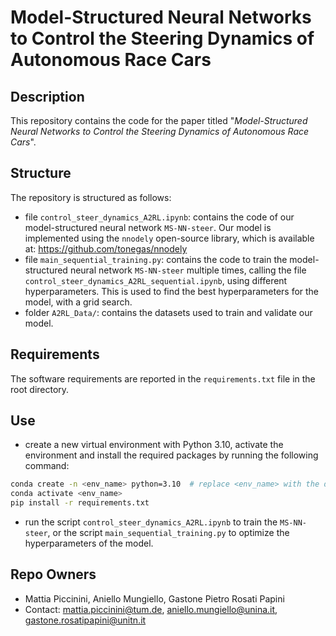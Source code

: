 # Model-Structured Neural Networks to Control the Steering Dynamics of Autonomous Race Cars

## Description

This repository contains the code for the paper titled "*Model-Structured Neural Networks to Control the Steering Dynamics of Autonomous Race Cars*".

## Structure

The repository is structured as follows:

- file `control_steer_dynamics_A2RL.ipynb`: contains the code of our model-structured neural network `MS-NN-steer`. Our model is implemented using the `nnodely` open-source library, which is available at: https://github.com/tonegas/nnodely
- file `main_sequential_training.py`: contains the code to train the model-structured neural network `MS-NN-steer` multiple times, calling the file `control_steer_dynamics_A2RL_sequential.ipynb`, using different hyperparameters. This is used to find the best hyperparameters for the model, with a grid search.
- folder `A2RL_Data/`: contains the datasets used to train and validate our model.

## Requirements

The software requirements are reported in the `requirements.txt` file in the root directory.

## Use

- create a new virtual environment with Python 3.10, activate the environment and install the required packages by running the following command:
```bash
conda create -n <env_name> python=3.10  # replace <env_name> with the desired name
conda activate <env_name>
pip install -r requirements.txt
```
- run the script `control_steer_dynamics_A2RL.ipynb` to train the `MS-NN-steer`, or the script `main_sequential_training.py` to optimize the hyperparameters of the model. 

## Repo Owners

- Mattia Piccinini, Aniello Mungiello, Gastone Pietro Rosati Papini
- Contact: mattia.piccinini@tum.de, aniello.mungiello@unina.it, gastone.rosatipapini@unitn.it


